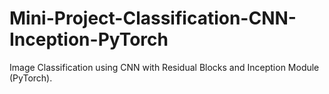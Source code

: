 # Mini-Project-Classification-CNN-Inception-PyTorch
Image Classification using CNN with Residual Blocks and Inception Module (PyTorch).
